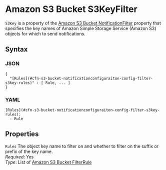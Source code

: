 # Amazon S3 Bucket S3KeyFilter<a name="aws-properties-s3-bucket-notificationconfiguration-config-filter-s3key"></a>

`S3Key` is a property of the [Amazon S3 Bucket NotificationFilter](aws-properties-s3-bucket-notificationconfiguration-config-filter.md) property that specifies the key names of Amazon Simple Storage Service \(Amazon S3\) objects for which to send notifications\.

## Syntax<a name="w3ab2c21c14e1766b5"></a>

### JSON<a name="aws-properties-s3-bucket-notificationconfiguration-config-filter-s3key-syntax.json"></a>

```
{
  "[Rules](#cfn-s3-bucket-notificationconfiguraiton-config-filter-s3key-rules)" : [ Rule, ... ]
}
```

### YAML<a name="aws-properties-s3-bucket-notificationconfiguration-config-filter-s3key-syntax.yaml"></a>

```
[Rules](#cfn-s3-bucket-notificationconfiguraiton-config-filter-s3key-rules):
  - Rule
```

## Properties<a name="w3ab2c21c14e1766b7"></a>

`Rules`  <a name="cfn-s3-bucket-notificationconfiguraiton-config-filter-s3key-rules"></a>
The object key name to filter on and whether to filter on the suffix or prefix of the key name\.  
*Required*: Yes  
*Type*: List of [Amazon S3 Bucket FilterRule](aws-properties-s3-bucket-notificationconfiguration-config-filter-s3key-rules.md)